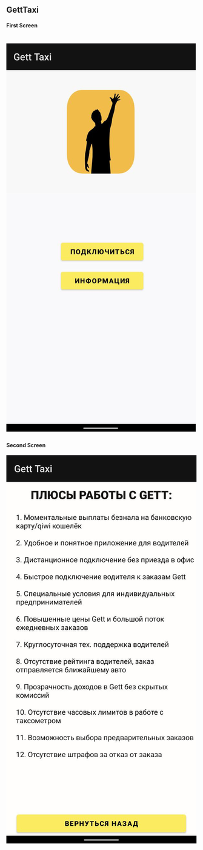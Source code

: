 ## GettTaxi

#### First Screen
![](screens/screen_1.png)
====
#### Second Screen
![](screens/screen_2.png)
